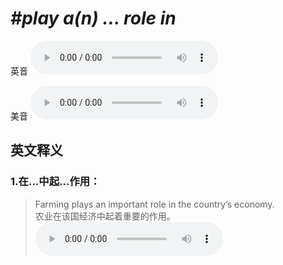 # ***\#play a(n) … role in*** 
英音
<audio src="./media/play an … role in1_AAC.aac" controls="controls"></audio>

美音
<audio src="./media/play an … role in2_AAC.aac" controls="controls"></audio>



  

英文释义
---
### 1.**在…中起…作用：**  

 > Farming plays an important role in the country’s economy.   
 > 农业在该国经济中起着重要的作用。    
<audio src="./media/role-2.aac" controls="controls"></audio>


